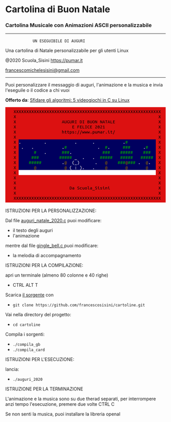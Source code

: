 # Cartolina di Buon Natale
### Cartolina Musicale con Animazioni ASCII personalizzabile

_____________________________________________________________

                UN ESEGUIBILE DI AUGURI

Una cartolina di Natale personalizzabile per gli utenti Linux

@2020 Scuola_Sisini
https://pumar.it

francescomichelesisini@gmail.com
_____________________________________________________________


Puoi personalizzare il messaggio di auguri, l'animazione e la musica e invia l'eseguile o il codice a chi vuoi

**Offerto da**: [Sfidare gli algoritmi: 5 videogiochi in C su Linux](https://www.amazon.it/dp/1695109325)

![screen](BuonNatale2020.png)


ISTRUZIONI PER LA PERSONALIZZAZIONE:

Dal file [auguri_natale_2020.c](auguri_natale_2020.c) puoi modificare:

- il testo degli auguri
- l'animazione

mentre dal file [gingle_bell.c ](gingle_bell.c ) puoi modificare:

- la melodia di accompagnamento

ISTRUZIONI PER LA COMPILAZIONE:

apri un terminale (almeno 80 colonne e 40 righe)
- CTRL ALT T

Scarica [il sorgente](https://github.com/francescosisini/cartoline.git) con

- `git clone https://github.com/francescosisini/cartoline.git`

Vai nella directory del progetto:

- `cd cartoline`

Compila i sorgenti:
- `./compila_gb`
- `./compila_card`


ISTRUZIONI PER L'ESECUZIONE:

lancia:
      
- `./auguri_2020`

ISTRUZIONE PER LA TERMINAZIONE

L'animazione e la musica sono su due therad separati, per interrompere anzi tempo l'esecuzione, premere due volte CTRL C

Se non senti la musica, puoi installare la libreria openal
